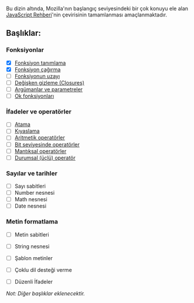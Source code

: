 Bu dizin altında, Mozilla'nın başlangıç seviyesindeki bir çok konuyu ele alan [JavaScript Rehberi](https://developer.mozilla.org/tr/docs/Web/JavaScript/Guide)'nin çevirisinin tamamlanması amaçlanmaktadır.

## Başlıklar:

### Fonksiyonlar

- [x] [Fonksiyon tanımlama](Functions.md#fonksiyontanımlamaları)
- [x] [Fonksiyon çağırma](Functions.md#fonksiyonları-çağırma)
- [ ] [Fonksiyonun uzayı](Functions.md#fonksiyon-kapsamı)
- [ ] [Değişken gizleme (Closures)](Functions.md#closures)
- [ ] [Argümanlar ve parametreler](Functions.md#using-the-arguments-object)
- [ ] [Ok fonksiyonları](Functions.md#arrow-functions)

### İfadeler ve operatörler

- [ ] [Atama](Expressions_and_Operators.md#assignment-operators)
- [ ] [Kıyaslama](Expressions_and_Operators.md#comparison-operators)
- [ ] [Aritmetik operatörler](Expressions_and_Operators.md#arithmetic-operators)
- [ ] [Bit seviyesinde operatörler](Expressions_and_Operators.md#bitwise-operators)
- [ ] [Mantıksal operatörler](Expressions_and_Operators.md#logical-operators)
- [ ] [Durumsal (üçlü) operatör](Expressions_and_Operators.md#conditional-ternary-operator)

### Sayılar ve tarihler

- [ ] Sayı sabitleri
- [ ] Number nesnesi
- [ ] Math nesnesi
- [ ] Date nesnesi

### Metin formatlama

- [ ] Metin sabitleri
- [ ] String nesnesi
- [ ] Şablon metinler
- [ ] Çoklu dil desteği verme
- [ ] Düzenli İfadeler


*Not: Diğer başlıklar eklenecektir.*
